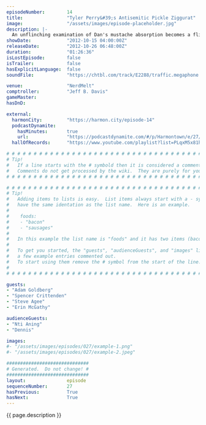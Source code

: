 ```yaml
---
episodeNumber:        14
title:                "Tyler Perry&#39;s Antisemitic Pickle Ziggurat"
image:                "/assets/images/episode-placeholder.jpg"
description: |-
  An unflinching examination of Dan's mustache absorption becomes a flinching examination of Harmontown regular Adam Goldberg. Plus: special guest Steve Agee drops by for a discussion of airline food and the ridiculous infiltration of Admiral Darkstar's stronghold.
showDate:             "2012-10-15 04:00:00Z"
releaseDate:          "2012-10-26 06:48:00Z"
duration:             "01:26:36"
isLostEpisode:        false
isTrailer:            false
hasExplicitLanguage:  false
soundFile:            "https://chtbl.com/track/E2288/traffic.megaphone.fm/STA9966987632.mp3?updated=1555705125"

venue:                "NerdMelt"
comptroller:          "Jeff B. Davis"
gameMaster:           
hasDnD:               

external:
  harmonCity:         "https://harmon.city/episode-14"
  podcastDynamite:
    hasMinutes:       true
    url:              "https://podcastdynamite.com/#/p/Harmontown/e/27/14"
  hallOfRecords:      "https://www.youtube.com/playlist?list=PLqxM5x81hNOYrjWtqyFzuFXPxRlDvTXHs"

# # # # # # # # # # # # # # # # # # # # # # # # # # # # # # # # # # # # # # # # # # # # #
# Tip!
#   If a line starts with the # symbold then it is considered a comment.
#   Comments do not get processed by the wiki.  They are purely for your information.
# # # # # # # # # # # # # # # # # # # # # # # # # # # # # # # # # # # # # # # # # # # # #

# # # # # # # # # # # # # # # # # # # # # # # # # # # # # # # # # # # # # # # # # # # # #
# Tip!
#   Adding items to lists is easy.  List items always start with a - symbol and have
#   have the same identation as the list name.  Here is an example.
#
#    foods:
#    - "bacon"
#    - "sausages"
#
#   In this example the list name is "foods" and it has two items (bacon, and sausages).
#
#   To get you started, the "guests", "audienceGuests", and "images" lists below have
#   a few example entries commented out.
#   To start using them remove the # symbol from the start of the line.
#
# # # # # # # # # # # # # # # # # # # # # # # # # # # # # # # # # # # # # # # # # # # # #

guests:
- "Adam Goldberg"
- "Spencer Crittenden"
- "Steve Agee"
- "Erin McGathy"

audienceGuests:
- "Nti Aning"
- "Dennis"

images:
#- "/assets/images/episodes/027/example-1.png"
#- "/assets/images/episodes/027/example-2.jpeg"

##############################
# Generated.  Do not change! #
##############################
layout:               episode
sequenceNumber:       27
hasPrevious:          True
hasNext:              True
---
```


<!-- The episode description will be rendered here -->
{{ page.description }}

<!-- Add your content BELOW here -->
<!-- vvvvvvvvvvvvvvvvvvvvvvvvvvv -->




<!-- ^^^^^^^^^^^^^^^^^^^^^^^^^^^ -->
<!-- Add your content ABOVE here -->

<!-- The episode gallery will be rendered here -->